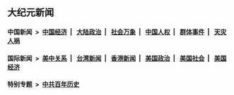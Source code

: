 ## 大纪元新闻

#### 中国新闻 &nbsp;>&nbsp; [中国经济](indexes/ncid283/README.md?07130445) &nbsp;| &nbsp; [大陆政治](indexes/ncid277/README.md?07130445) &nbsp;| &nbsp; [社会万象](indexes/ncid282/README.md?07130445) &nbsp;| &nbsp; [中国人权](indexes/ncid278/README.md?07130445) &nbsp;| &nbsp; [群体事件](indexes/ncid279/README.md?07130445) &nbsp;| &nbsp; [天灾人祸](indexes/ncid280/README.md?07130445)

#### 国际新闻 &nbsp;>&nbsp; [美中关系](indexes/nf1412576/README.md?07130445) &nbsp;| &nbsp; [台湾新闻](indexes/ncid1349361/README.md?07130445) &nbsp;| &nbsp; [香港新闻](indexes/ncid1349362/README.md?07130445) &nbsp;| &nbsp; [美国政治](indexes/ncid1078159/README.md?07130445) &nbsp;| &nbsp; [美国社会](indexes/ncid1078160/README.md?07130445) &nbsp;| &nbsp; [美国经济](indexes/ncid1078158/README.md?07130445)

#### 特别专题 &nbsp;>&nbsp; [中共百年历史](https://github.com/easy2view/epoch-special/blob/master/README.md?07130445)  
